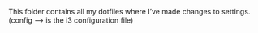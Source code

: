 This folder contains all my dotfiles where I’ve made changes to settings.
(config --> is the i3 configuration file)
